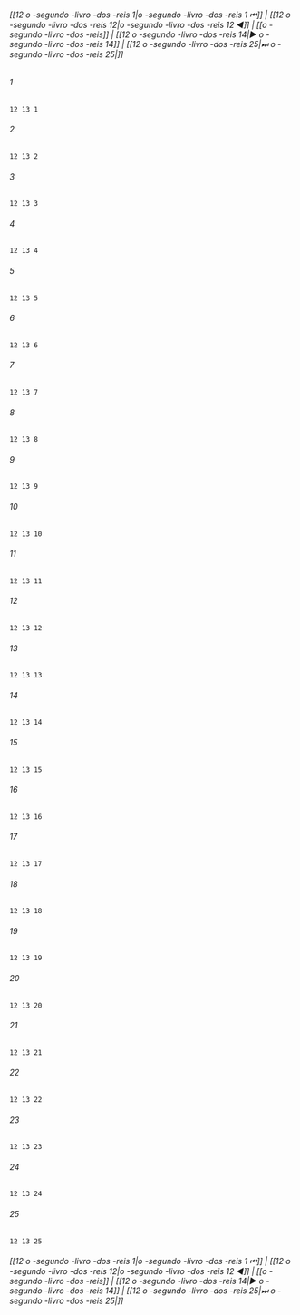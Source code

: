 
###### [[12 o -segundo -livro -dos -reis 1|o -segundo -livro -dos -reis 1 ⏮]] | [[12 o -segundo -livro -dos -reis 12|o -segundo -livro -dos -reis 12 ◀]] | [[o -segundo -livro -dos -reis]] | [[12 o -segundo -livro -dos -reis 14|▶ o -segundo -livro -dos -reis 14]] | [[12 o -segundo -livro -dos -reis 25|⏭ o -segundo -livro -dos -reis 25|]]

###### 1
``` verse
12 13 1 
```
###### 2
``` verse
12 13 2 
```
###### 3
``` verse
12 13 3 
```
###### 4
``` verse
12 13 4 
```
###### 5
``` verse
12 13 5 
```
###### 6
``` verse
12 13 6 
```
###### 7
``` verse
12 13 7 
```
###### 8
``` verse
12 13 8 
```
###### 9
``` verse
12 13 9 
```
###### 10
``` verse
12 13 10 
```
###### 11
``` verse
12 13 11 
```
###### 12
``` verse
12 13 12 
```
###### 13
``` verse
12 13 13 
```
###### 14
``` verse
12 13 14 
```
###### 15
``` verse
12 13 15 
```
###### 16
``` verse
12 13 16 
```
###### 17
``` verse
12 13 17 
```
###### 18
``` verse
12 13 18 
```
###### 19
``` verse
12 13 19 
```
###### 20
``` verse
12 13 20 
```
###### 21
``` verse
12 13 21 
```
###### 22
``` verse
12 13 22 
```
###### 23
``` verse
12 13 23 
```
###### 24
``` verse
12 13 24 
```
###### 25
``` verse
12 13 25 
```

###### [[12 o -segundo -livro -dos -reis 1|o -segundo -livro -dos -reis 1 ⏮]] | [[12 o -segundo -livro -dos -reis 12|o -segundo -livro -dos -reis 12 ◀]] | [[o -segundo -livro -dos -reis]] | [[12 o -segundo -livro -dos -reis 14|▶ o -segundo -livro -dos -reis 14]] | [[12 o -segundo -livro -dos -reis 25|⏭ o -segundo -livro -dos -reis 25|]]

